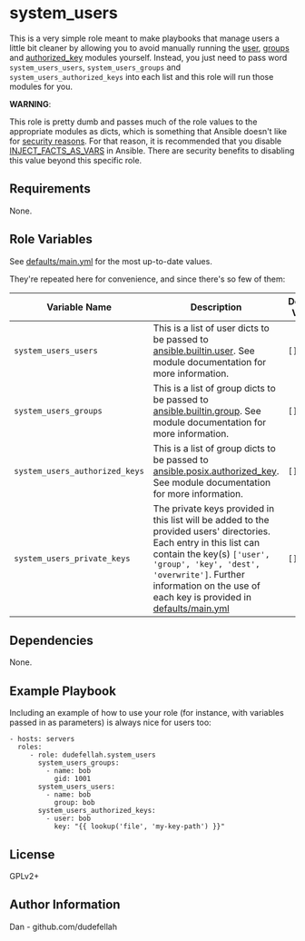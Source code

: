 system_users
=========

This is a very simple role meant to make playbooks that manage users a little
bit cleaner by allowing you to avoid manually running the
[user](https://docs.ansible.com/ansible/latest/collections/ansible/builtin/user_module.html),
[groups](https://docs.ansible.com/ansible/latest/collections/ansible/builtin/group_module.html)
and [authorized_key](https://docs.ansible.com/ansible/latest/collections/ansible/posix/authorized_key_module.html)
modules yourself. Instead, you just need to pass word `system_users_users`,
`system_users_groups` and `system_users_authorized_keys` into each list
and this role will run those modules for you.

**WARNING**:

This role is pretty dumb and passes much of the role values to the appropriate
modules as dicts, which is something that Ansible doesn't like for
[security reasons](https://docs.ansible.com/ansible/devel/reference_appendices/faq.html#argsplat-unsafe).
For that reason, it is recommended that you disable
[INJECT_FACTS_AS_VARS](https://docs.ansible.com/ansible/devel/reference_appendices/config.html#inject-facts-as-vars)
in Ansible. There are security benefits to disabling this value beyond this
specific role.

Requirements
------------

None.

Role Variables
--------------

See [defaults/main.yml](defaults/main.yml) for the most up-to-date values.

They're repeated here for convenience, and since there's so few of them:

|Variable Name      |Description|Default Value|
|-------------------|-----------|-------------|
|`system_users_users`|This is a list of user dicts to be passed to [ansible.builtin.user](https://docs.ansible.com/ansible/latest/collections/ansible/builtin/user_module.html). See module documentation for more information. | `[]` |
|`system_users_groups`|This is a list of group dicts to be passed to [ansible.builtin.group](https://docs.ansible.com/ansible/latest/collections/ansible/builtin/group_module.html). See module documentation for more information. | `[]` |
|`system_users_authorized_keys`|This is a list of group dicts to be passed to [ansible.posix.authorized_key](https://docs.ansible.com/ansible/latest/collections/ansible/posix/authorized_key_module.html). See module documentation for more information. | `[]` |
|`system_users_private_keys`|The private keys provided in this list will be added to the provided users' directories. Each entry in this list can contain the key(s) `['user', 'group', 'key', 'dest', 'overwrite']`. Further information on the use of each key is provided in [defaults/main.yml](defaults/main.yml) | `[]` |

Dependencies
------------

None.

Example Playbook
----------------

Including an example of how to use your role (for instance, with variables passed in as parameters) is always nice for users too:

    - hosts: servers
      roles:
         - role: dudefellah.system_users
           system_users_groups:
             - name: bob
               gid: 1001
           system_users_users:
             - name: bob
               group: bob
           system_users_authorized_keys:
             - user: bob
               key: "{{ lookup('file', 'my-key-path') }}"

License
-------

GPLv2+

Author Information
------------------

Dan - github.com/dudefellah
